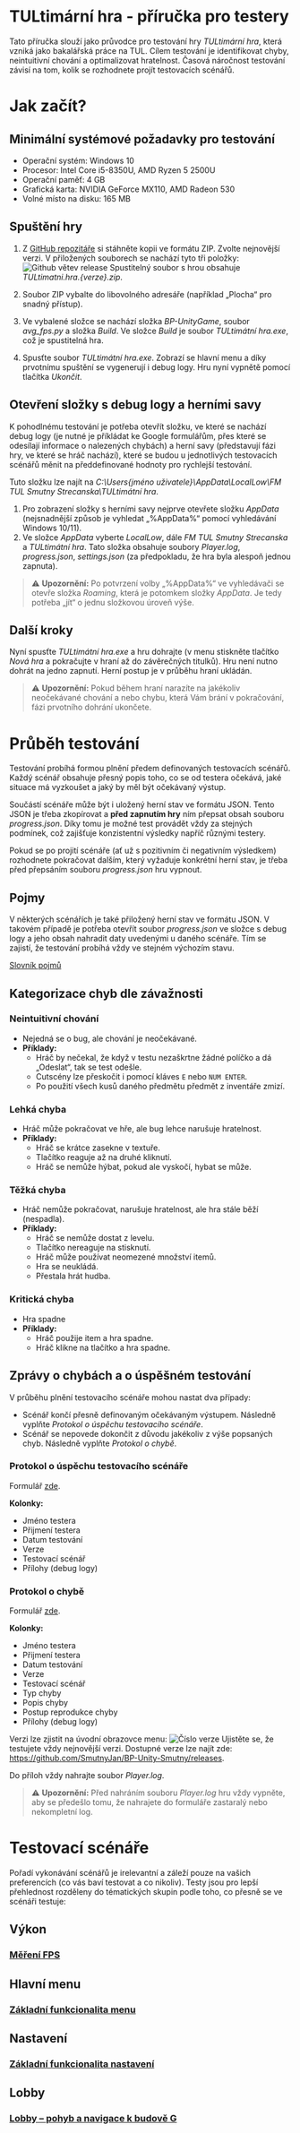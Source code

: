 # TULtimární hra - příručka pro testery
Tato příručka slouží jako průvodce pro testování hry *TULtimární hra*, která vzniká jako bakalářská práce na TUL. Cílem testování je identifikovat chyby, neintuitivní chování a optimalizovat hratelnost. Časová náročnost testování závisí na tom, kolik se rozhodnete projít testovacích scénářů.
# Jak začít?
## Minimální systémové požadavky pro testování
- Operační systém: Windows 10
- Procesor: Intel Core i5-8350U, AMD Ryzen 5 2500U
- Operační paměť: 4 GB
- Grafická karta: NVIDIA GeForce MX110, AMD Radeon 530
- Volné místo na disku: 165 MB


## Spuštění hry
1. Z [GitHub repozitáře](https://github.com/SmutnyJan/BP-Unity-Smutny/releases) si stáhněte kopii ve formátu ZIP. Zvolte nejnovější verzi.
V přiložených souborech se nachází tyto tři položky:
![Github větev release](Obrázky/github_release.png)
Spustitelný soubor s hrou obsahuje *TULtimatni.hra.{verze}.zip*.

2. Soubor ZIP vybalte do libovolného adresáře (například „Plocha“ pro snadný přístup).
3. Ve vybalené složce se nachází složka *BP-UnityGame*, soubor *avg_fps.py* a složka *Build*. Ve složce *Build* je soubor *TULtimátní hra.exe*, což je spustitelná hra.
4. Spusťte soubor *TULtimátní hra.exe*. Zobrazí se hlavní menu a díky prvotnímu spuštění se vygenerují i debug logy. Hru nyní vypnětě pomocí tlačítka *Ukončit*.


## Otevření složky s debug logy a herními savy
K pohodlnému testování je potřeba otevřít složku, ve které se nachází debug logy (je nutné je příkládat ke Google formulářům, přes které se odesílají informace o nalezených chybách) a herní savy (představují fázi hry, ve které se hráč nachází), které se budou u jednotlivých testovacích scénářů měnit na předdefinované hodnoty pro rychlejší testování.

Tuto složku lze najít na *C:\Users\{jméno uživatele}\AppData\LocalLow\FM TUL Smutny Strecanska\TULtimátní hra*.
1. Pro zobrazení složky s herními savy nejprve otevřete složku *AppData* (nejsnadnější způsob je vyhledat „%AppData%“ pomocí vyhledávání Windows 10/11).
2. Ve složce *AppData* vyberte *LocalLow*, dále *FM TUL Smutny Strecanska* a *TULtimátní hra*. Tato složka obsahuje soubory *Player.log*, *progress.json*, *settings.json* (za předpokladu, že hra byla alespoň jednou zapnuta).
> ⚠️ **Upozornění:** Po potvrzení volby „%AppData%“ ve vyhledávači se otevře složka *Roaming*, která je potomkem složky *AppData*. Je tedy potřeba „jít“ o jednu složkovou úroveň výše.

## Další kroky
Nyní spusťte *TULtimátní hra.exe* a hru dohrajte (v menu stiskněte tlačítko *Nová hra* a pokračujte v hraní až do závěrečných titulků). Hru není nutno dohrát na jedno zapnutí. Herní postup je v průběhu hraní ukládán.
> ⚠️ **Upozornění:** Pokud během hraní narazíte na jakékoliv neočekávané chování a nebo chybu, která Vám brání v pokračování, fázi prvotního dohrání ukončete.

# Průběh testování
Testování probíhá formou plnění předem definovaných testovacích scénářů. Každý scénář obsahuje přesný popis toho, co se od testera očekává, jaké situace má vyzkoušet a jaký by měl být očekávaný výstup.

Součástí scénáře může být i uložený herní stav ve formátu JSON. Tento JSON je třeba zkopírovat a **před zapnutím hry** ním přepsat obsah souboru *progress.json*. Díky tomu je možné test provádět vždy za stejných podmínek, což zajišťuje konzistentní výsledky napříč různými testery.

Pokud se po projití scénáře (ať už s pozitivním či negativním výsledkem) rozhodnete pokračovat dalším, který vyžaduje konkrétní herní stav, je třeba před přepsáním souboru *progress.json* hru vypnout.

## Pojmy
V některých scénářích je také přiložený herní stav ve formátu JSON. V takovém případě je potřeba otevřít soubor *progress.json* ve složce s debug logy a jeho obsah nahradit daty uvedenými u daného scénáře. Tím se zajistí, že testování probíhá vždy ve stejném výchozím stavu.

[Slovník pojmů](./Pojmy.md)


## Kategorizace chyb dle závažnosti
### Neintuitivní chování
- Nejedná se o bug, ale chování je neočekávané.
- **Příklady:**
  - Hráč by nečekal, že když v testu nezaškrtne žádné políčko a dá „Odeslat“, tak se test odešle.
  - Cutscény lze přeskočit i pomocí kláves `E` nebo `NUM ENTER`.
  - Po použití všech kusů daného předmětu předmět z inventáře zmizí.

### Lehká chyba
- Hráč může pokračovat ve hře, ale bug lehce narušuje hratelnost.
- **Příklady:**
  - Hráč se krátce zasekne v textuře.
  - Tlačítko reaguje až na druhé kliknutí.
  - Hráč se nemůže hýbat, pokud ale vyskočí, hybat se může.

### Těžká chyba
- Hráč nemůže pokračovat, narušuje hratelnost, ale hra stále běží (nespadla).
- **Příklady:**
  - Hráč se nemůže dostat z levelu.
  - Tlačítko nereaguje na stisknutí.
  - Hráč může používat neomezené množství itemů.
  - Hra se neukládá.
  - Přestala hrát hudba.

### Kritická chyba
- Hra spadne
- **Příklady:**
  - Hráč použije item a hra spadne.
  - Hráč klikne na tlačítko a hra spadne.

## Zprávy o chybách a o úspěšném testování
V průběhu plnění testovacího scénáře mohou nastat dva případy:
- Scénář končí přesně definovaným očekávaným výstupem. Následně vyplňte *Protokol o úspěchu testovacího scénáře*.
- Scénář se nepovede dokončit z důvodu jakékoliv z výše popsaných chyb. Následně vyplňte *Protokol o chybě*.


### Protokol o úspěchu testovacího scénáře
Formulář [zde](https://forms.gle/h2ScRxJ8PcTQHiRw8).

**Kolonky:**
- Jméno testera
- Přijmení testera
- Datum testování
- Verze
- Testovací scénář
- Přílohy (debug logy)

### Protokol o chybě
Formulář [zde](https://forms.gle/y7WAztFuzfxBB5s16).

**Kolonky:**
- Jméno testera
- Přijmení testera
- Datum testování
- Verze
- Testovací scénář
- Typ chyby
- Popis chyby
- Postup reprodukce chyby
- Přílohy (debug logy)  


Verzi lze zjistit na úvodní obrazovce menu:
![Číslo verze](Obrázky/verze_screenshot.png)
Ujistěte se, že testujete vždy nejnovější verzi. Dostupné verze lze najít zde: https://github.com/SmutnyJan/BP-Unity-Smutny/releases.

Do příloh vždy nahrajte soubor *Player.log*.
> ⚠️ **Upozornění:** Před nahráním souboru *Player.log* hru vždy vypněte, aby se předešlo tomu, že nahrajete do formuláře zastaralý nebo nekompletní log.

# Testovací scénáře
Pořadí vykonávání scénářů je irelevantní a záleží pouze na vašich preferencích (co vás baví testovat a co nikoliv). Testy jsou pro lepší přehlednost rozděleny do tématických skupin podle toho, co přesně se ve scénáři testuje:

## Výkon
### [Měření FPS](./Scénáře/FPS/Měření%20FPS.md)

## Hlavní menu
### [Základní funkcionalita menu](./Scénáře/Hlavní%20menu/Základní%20funkcionalita%20menu.md)

## Nastavení
### [Základní funkcionalita nastavení](./Scénáře/Nastavení/Základní%20funkcionalita%20nastavení.md)

## Lobby
### [Lobby – pohyb a navigace k budově G](./Scénáře/Lobby/Lobby%20–%20pohyb%20a%20navigace%20k%20budově%20G.md)